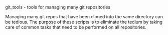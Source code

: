 git_tools - tools for managing many git repositories

Managing many git repos that have been cloned into the same directory can be tedious. The purpose of these scripts is to eliminate the tedium by taking care of common tasks that need to be performed on all repositories.

